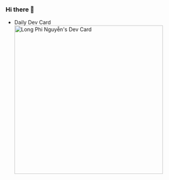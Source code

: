 ### Hi there 👋

- Daily Dev Card
<a href="https://app.daily.dev/philongn"><img src="https://api.daily.dev/devcards/2cda014939934719a4e3f118b2bb2afc.png?r=6ib" width="400" alt="Long Phi Nguyễn's Dev Card"/></a>
<!--
**evansnguyen/evansnguyen** is a ✨ _special_ ✨ repository because its `README.md` (this file) appears on your GitHub profile.

Here are some ideas to get you started:

- 🔭 I’m currently working on ...
- 🌱 I’m currently learning ...
- 👯 I’m looking to collaborate on ...
- 🤔 I’m looking for help with ...
- 💬 Ask me about ...
- 📫 How to reach me: ...
- 😄 Pronouns: ...
- ⚡ Fun fact: ...
-->
